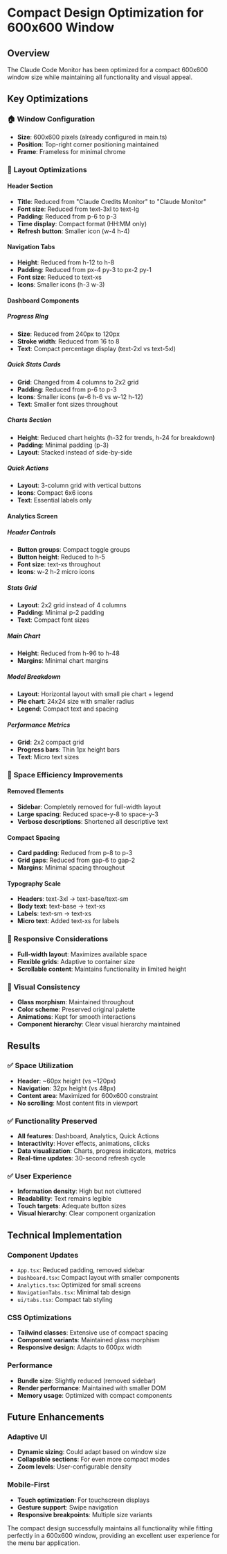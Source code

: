 # Compact Design Optimization for 600x600 Window

## Overview
The Claude Code Monitor has been optimized for a compact 600x600 window size while maintaining all functionality and visual appeal.

## Key Optimizations

### 🏠 **Window Configuration**
- **Size**: 600x600 pixels (already configured in main.ts)
- **Position**: Top-right corner positioning maintained
- **Frame**: Frameless for minimal chrome

### 🎨 **Layout Optimizations**

#### **Header Section**
- **Title**: Reduced from "Claude Credits Monitor" to "Claude Monitor"
- **Font size**: Reduced from text-3xl to text-lg
- **Padding**: Reduced from p-6 to p-3
- **Time display**: Compact format (HH:MM only)
- **Refresh button**: Smaller icon (w-4 h-4)

#### **Navigation Tabs**
- **Height**: Reduced from h-12 to h-8
- **Padding**: Reduced from px-4 py-3 to px-2 py-1
- **Font size**: Reduced to text-xs
- **Icons**: Smaller icons (h-3 w-3)

#### **Dashboard Components**

##### Progress Ring
- **Size**: Reduced from 240px to 120px
- **Stroke width**: Reduced from 16 to 8
- **Text**: Compact percentage display (text-2xl vs text-5xl)

##### Quick Stats Cards
- **Grid**: Changed from 4 columns to 2x2 grid
- **Padding**: Reduced from p-6 to p-3
- **Icons**: Smaller icons (w-6 h-6 vs w-12 h-12)
- **Text**: Smaller font sizes throughout

##### Charts Section
- **Height**: Reduced chart heights (h-32 for trends, h-24 for breakdown)
- **Padding**: Minimal padding (p-3)
- **Layout**: Stacked instead of side-by-side

##### Quick Actions
- **Layout**: 3-column grid with vertical buttons
- **Icons**: Compact 6x6 icons
- **Text**: Essential labels only

#### **Analytics Screen**

##### Header Controls
- **Button groups**: Compact toggle groups
- **Button height**: Reduced to h-5
- **Font size**: text-xs throughout
- **Icons**: w-2 h-2 micro icons

##### Stats Grid
- **Layout**: 2x2 grid instead of 4 columns
- **Padding**: Minimal p-2 padding
- **Text**: Compact font sizes

##### Main Chart
- **Height**: Reduced from h-96 to h-48
- **Margins**: Minimal chart margins

##### Model Breakdown
- **Layout**: Horizontal layout with small pie chart + legend
- **Pie chart**: 24x24 size with smaller radius
- **Legend**: Compact text and spacing

##### Performance Metrics
- **Grid**: 2x2 compact grid
- **Progress bars**: Thin 1px height bars
- **Text**: Micro text sizes

### 🎯 **Space Efficiency Improvements**

#### **Removed Elements**
- **Sidebar**: Completely removed for full-width layout
- **Large spacing**: Reduced space-y-8 to space-y-3
- **Verbose descriptions**: Shortened all descriptive text

#### **Compact Spacing**
- **Card padding**: Reduced from p-8 to p-3
- **Grid gaps**: Reduced from gap-6 to gap-2
- **Margins**: Minimal spacing throughout

#### **Typography Scale**
- **Headers**: text-3xl → text-base/text-sm
- **Body text**: text-base → text-xs
- **Labels**: text-sm → text-xs
- **Micro text**: Added text-xs for labels

### 📱 **Responsive Considerations**
- **Full-width layout**: Maximizes available space
- **Flexible grids**: Adaptive to container size
- **Scrollable content**: Maintains functionality in limited height

### 🎨 **Visual Consistency**
- **Glass morphism**: Maintained throughout
- **Color scheme**: Preserved original palette
- **Animations**: Kept for smooth interactions
- **Component hierarchy**: Clear visual hierarchy maintained

## Results

### ✅ **Space Utilization**
- **Header**: ~60px height (vs ~120px)
- **Navigation**: 32px height (vs 48px)
- **Content area**: Maximized for 600x600 constraint
- **No scrolling**: Most content fits in viewport

### ✅ **Functionality Preserved**
- **All features**: Dashboard, Analytics, Quick Actions
- **Interactivity**: Hover effects, animations, clicks
- **Data visualization**: Charts, progress indicators, metrics
- **Real-time updates**: 30-second refresh cycle

### ✅ **User Experience**
- **Information density**: High but not cluttered
- **Readability**: Text remains legible
- **Touch targets**: Adequate button sizes
- **Visual hierarchy**: Clear component organization

## Technical Implementation

### **Component Updates**
- `App.tsx`: Reduced padding, removed sidebar
- `Dashboard.tsx`: Compact layout with smaller components
- `Analytics.tsx`: Optimized for small screens
- `NavigationTabs.tsx`: Minimal tab design
- `ui/tabs.tsx`: Compact tab styling

### **CSS Optimizations**
- **Tailwind classes**: Extensive use of compact spacing
- **Component variants**: Maintained glass morphism
- **Responsive design**: Adapts to 600px width

### **Performance**
- **Bundle size**: Slightly reduced (removed sidebar)
- **Render performance**: Maintained with smaller DOM
- **Memory usage**: Optimized with compact components

## Future Enhancements

### **Adaptive UI**
- **Dynamic sizing**: Could adapt based on window size
- **Collapsible sections**: For even more compact modes
- **Zoom levels**: User-configurable density

### **Mobile-First**
- **Touch optimization**: For touchscreen displays
- **Gesture support**: Swipe navigation
- **Responsive breakpoints**: Multiple size variants

The compact design successfully maintains all functionality while fitting perfectly in a 600x600 window, providing an excellent user experience for the menu bar application.